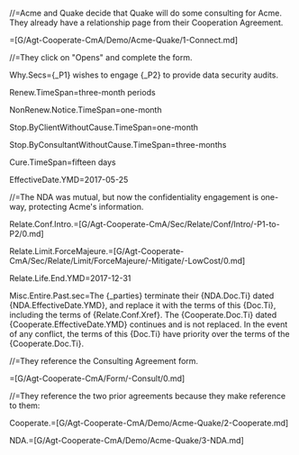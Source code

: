 //=Acme and Quake decide that Quake will do some consulting for Acme.  They already have a relationship page from their Cooperation Agreement.

=[G/Agt-Cooperate-CmA/Demo/Acme-Quake/1-Connect.md]

//=They click on "Opens" and complete the form.

Why.Secs={_P1} wishes to engage {_P2} to provide data security audits.

Renew.TimeSpan=three-month periods

NonRenew.Notice.TimeSpan=one-month

Stop.ByClientWithoutCause.TimeSpan=one-month

Stop.ByConsultantWithoutCause.TimeSpan=three-months

Cure.TimeSpan=fifteen days

EffectiveDate.YMD=2017-05-25

//=The NDA was mutual, but now the confidentiality engagement is one-way, protecting Acme's information.

Relate.Conf.Intro.=[G/Agt-Cooperate-CmA/Sec/Relate/Conf/Intro/-P1-to-P2/0.md]

Relate.Limit.ForceMajeure.=[G/Agt-Cooperate-CmA/Sec/Relate/Limit/ForceMajeure/-Mitigate/-LowCost/0.md]

Relate.Life.End.YMD=2017-12-31

Misc.Entire.Past.sec=The {_parties} terminate their {NDA.Doc.Ti} dated {NDA.EffectiveDate.YMD}, and replace it with the terms of this {Doc.Ti}, including the terms of {Relate.Conf.Xref}.  The {Cooperate.Doc.Ti} dated {Cooperate.EffectiveDate.YMD} continues and is not replaced.  In the event of any conflict, the terms of this {Doc.Ti} have priority over the terms of the {Cooperate.Doc.Ti}.
 
//=They reference the Consulting Agreement form.

=[G/Agt-Cooperate-CmA/Form/-Consult/0.md]

//=They reference the two prior agreements because they make reference to them:

Cooperate.=[G/Agt-Cooperate-CmA/Demo/Acme-Quake/2-Cooperate.md]

NDA.=[G/Agt-Cooperate-CmA/Demo/Acme-Quake/3-NDA.md]